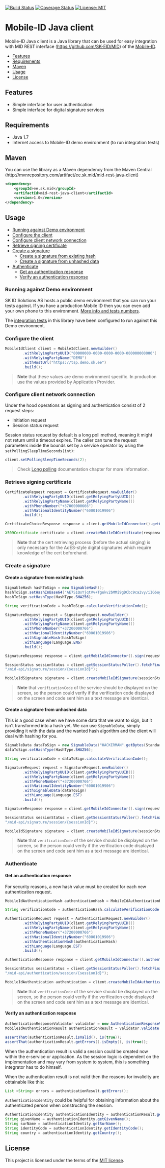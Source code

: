 
[![Build Status](https://api.travis-ci.org/SK-EID/mid-rest-java-client.svg?branch=master)](https://travis-ci.org/SK-EID/mid-rest-java-client)
[![Coverage Status](https://img.shields.io/codecov/c/github/SK-EID/mid-rest-java-client.svg)](https://codecov.io/gh/SK-EID/mid-rest-java-client)
[![License: MIT](https://img.shields.io/github/license/mashape/apistatus.svg)](https://opensource.org/licenses/MIT)

# Mobile-ID Java client
Mobile-ID Java client is a Java library that can be used for easy integration with MID REST interface (https://github.com/SK-EID/MID) of the [Mobile-ID](https://www.id.ee/index.php?id=36809).

* [Features](#features)
* [Requirements](#requirements)
* [Maven](#maven)
* [Usage](#usage)
* [License](#license)

## Features
* Simple interface for user authentication
* Simple interface for digital signature services

## Requirements
* Java 1.7
* Internet access to Mobile-ID demo environment (to run integration tests)

## Maven
You can use the library as a Maven dependency from the Maven Central (http://mvnrepository.com/artifact/ee.sk.mid/mid-rest-java-client)

```xml
<dependency>
    <groupId>ee.sk.mid</groupId>
    <artifactId>mid-rest-java-client</artifactId>
    <version>1.0</version>
</dependency>
```

## Usage
* [Running against Demo environment](#running-against-demo-environment)
* [Configure the client](#configure-the-client)
* [Configure client network connection](#configure-client-network-connection)
* [Retrieve signing certificate](#retrieve-signing-certificate)
* [Create a signature](#create-a-signature)
  - [Create a signature from existing hash](#create-a-signature-from-existing-hash)
  - [Create a signature from unhashed data](#create-a-signature-from-unhashed-data)
* [Authenticate](#authenticate)
  - [Get an authentication response](#get-an-authentication-response)
  - [Verify an authentication response](#verify-an-authentication-response)

### Running against Demo environment

SK ID Solutions AS hosts a public demo environment that you can run your tests against.
If you have a production Mobile ID then you can even add your own phone to this environment.
[More info and tests numbers](https://github.com/SK-EID/MID/wiki/Test-number-for-automated-testing-in-DEMO).

The [integration tests](https://github.com/SK-EID/mid-rest-java-client/tree/master/src/test/java/ee/sk/mid/integration)
in this library have been configured to run against this Demo environment.


### Configure the client
```java
MobileIdClient client = MobileIdClient.newBuilder()
        .withRelyingPartyUUID("00000000-0000-0000-0000-000000000000")
        .withRelyingPartyName("DEMO")
        .withHostUrl("https://tsp.demo.sk.ee")
        .build();
```

> **Note** that these values are demo environment specific. In production use the values provided by Application Provider.


### Configure client network connection
Under the hood operations as signing and authentication consist of 2 request steps:

* Initiation request
* Session status request

Session status request by default is a long poll method, meaning it might not return until a timeout expires.
The caller can tune the request parameters inside the bounds set by a service operator by using the `setPollingSleepTimeSeconds(int)`:

```java
client.setPollingSleepTimeSeconds(2);
```

> Check [Long polling](https://github.com/SK-EID/MID#334-long-polling) documentation chapter for more information.

### Retrieve signing certificate
```java
CertificateRequest request = CertificateRequest.newBuilder()
        .withRelyingPartyUUID(client.getRelyingPartyUUID())
        .withRelyingPartyName(client.getRelyingPartyName())
        .withPhoneNumber("+37060000666")
        .withNationalIdentityNumber("60001019906")
        .build();

CertificateChoiceResponse response = client.getMobileIdConnector().getCertificate(request);

X509Certificate certificate = client.createMobileIdCertificate(response);
```

> **Note** that the cert retrieving process (before the actual singing) is only necessary for the AdES-style
digital signatures which require knowledge of the cert beforehand.

### Create a signature

#### Create a signature from existing hash
```java
SignableHash hashToSign = new SignableHash();
hashToSign.setHashInBase64("AE7S1QxYjqtVv+Tgukv2bMMi9gDCbc9ca2vy/iIG6ug=");
hashToSign.setHashType(HashType.SHA256);

String verificationCode = hashToSign.calculateVerificationCode();

SignatureRequest request = SignatureRequest.newBuilder()
        .withRelyingPartyUUID(client.getRelyingPartyUUID())
        .withRelyingPartyName(client.getRelyingPartyName())
        .withPhoneNumber("+37200000766")
        .withNationalIdentityNumber("60001019906")
        .withSignableHash(hashToSign)
        .withLanguage(Language.ENG)
        .build();

SignatureResponse response = client.getMobileIdConnector().sign(request);

SessionStatus sessionStatus = client.getSessionStatusPoller().fetchFinalSessionStatus(response.getSessionID(),
"/mid-api/signature/session/{sessionId}");

MobileIdSignature signature = client.createMobileIdSignature(sessionStatus);
```

> **Note** that `verificationCode` of the service should be displayed on the screen, so the person could verify if the verification code displayed on the screen and code sent him as a text message are identical.

#### Create a signature from unhashed data
This is a good case when we have some data that we want to sign, but it isn't transformed into a hash yet. We can use `SignableData`, simply providing it with the data and the wanted hash algorithm and the client will deal with hashing for you.

```java
SignableData dataToSign = new SignableData("HACKERMAN".getBytes(StandardCharsets.UTF_8));
dataToSign.setHashType(HashType.SHA256);

String verificationCode = dataToSign.calculateVerificationCode();

SignatureRequest request = SignatureRequest.newBuilder()
        .withRelyingPartyUUID(client.getRelyingPartyUUID())
        .withRelyingPartyName(client.getRelyingPartyName())
        .withPhoneNumber("+37200000766")
        .withNationalIdentityNumber("60001019906")
        .withSignableData(dataToSign)
        .withLanguage(Language.EST)
        .build();

SignatureResponse response = client.getMobileIdConnector().sign(request);

SessionStatus sessionStatus = client.getSessionStatusPoller().fetchFinalSessionStatus(response.getSessionID(),
"/mid-api/signature/session/{sessionId}");

MobileIdSignature signature = client.createMobileIdSignature(sessionStatus);
```

> **Note** that `verificationCode` of the service should be displayed on the screen, so the person could verify if the verification code displayed on the screen and code sent him as a text message are identical.

### Authenticate

#### Get an authentication response
For security reasons, a new hash value must be created for each new authentication request.

```java
MobileIdAuthenticationHash authenticationHash = MobileIdAuthenticationHash.generateRandomHashOfDefaultType();

String verificationCode = authenticationHash.calculateVerificationCode();

AuthenticationRequest request = AuthenticationRequest.newBuilder()
        .withRelyingPartyUUID(client.getRelyingPartyUUID())
        .withRelyingPartyName(client.getRelyingPartyName())
        .withPhoneNumber("+37200000766")
        .withNationalIdentityNumber("60001019906")
        .withAuthenticationHash(authenticationHash)
        .withLanguage(Language.EST)
        .build();

AuthenticationResponse response = client.getMobileIdConnector().authenticate(request);

SessionStatus sessionStatus = client.getSessionStatusPoller().fetchFinalSessionStatus(response.getSessionID(),
"/mid-api/authentication/session/{sessionId}");

MobileIdAuthentication authentication = client.createMobileIdAuthentication(sessionStatus, authenticationHash.getHashInBase64(), authenticationHash.getHashType());
```

> **Note** that `verificationCode` of the service should be displayed on the screen, so the person could verify if the verification code displayed on the screen and code sent him as a text message are identical.

#### Verify an authentication response
```java
AuthenticationResponseValidator validator = new AuthenticationResponseValidator();
MobileIdAuthenticationResult authenticationResult = validator.validate(authentication);

assertThat(authenticationResult.isValid(), is(true));
assertThat(authenticationResult.getErrors().isEmpty(), is(true));
```

When the authentication result is valid a session could be created now within the e-service or application. As the session logic is dependent on the implementation and may vary from system to system, this is something integrator has to do himself.

When the authentication result is not valid then the reasons for invalidity are obtainable like this:

```java
List <String> errors = authenticationResult.getErrors();
```

`AuthenticationIdentity` could be helpful for obtaining information about the authenticated person when constructing the session.

```java
AuthenticationIdentity authenticationIdentity = authenticationResult.getAuthenticationIdentity();
String givenName = authenticationIdentity.getGivenName();
String surName = authenticationIdentity.getSurName();
String identityCode = authenticationIdentity.getIdentityCode();
String country = authenticationIdentity.getCountry();
```

## License
This project is licensed under the terms of the [MIT license](LICENSE).